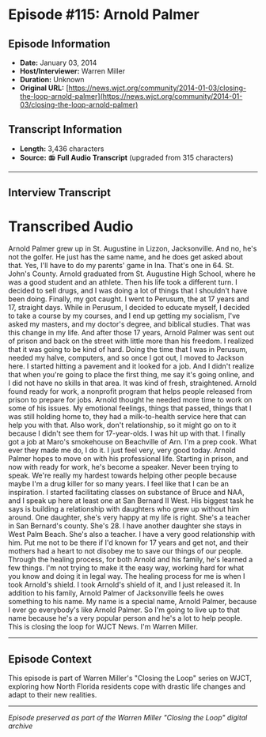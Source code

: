 # Episode #115: Arnold Palmer



## Episode Information

- **Date:** January 03, 2014
- **Host/Interviewer:** Warren Miller
- **Duration:** Unknown
- **Original URL:** [https://news.wjct.org/community/2014-01-03/closing-the-loop-arnold-palmer](https://news.wjct.org/community/2014-01-03/closing-the-loop-arnold-palmer)

## Transcript Information

- **Length:** 3,436 characters
- **Source:** 📻 **Full Audio Transcript** (upgraded from 315 characters)

---

## Interview Transcript

# Transcribed Audio
Arnold Palmer grew up in St. Augustine in Lizzon, Jacksonville. And no, he's not the golfer. He just has the same name, and he does get asked about that. Yes, I'll have to do my parents' game in Ina. That's one in 64. St. John's County. Arnold graduated from St. Augustine High School, where he was a good student and an athlete. Then his life took a different turn. I decided to sell drugs, and I was doing a lot of things that I shouldn't have been doing. Finally, my got caught. I went to Perusum, the at 17 years and 17, straight days. While in Perusum, I decided to educate myself, I decided to take a course by my courses, and I end up getting my socialism, I've asked my masters, and my doctor's degree, and biblical studies. That was this change in my life. And after those 17 years, Arnold Palmer was sent out of prison and back on the street with little more than his freedom. I realized that it was going to be kind of hard. Doing the time that I was in Perusum, needed my halve, computers, and so once I got out, I moved to Jackson here. I started hitting a pavement and it looked for a job. And I didn't realize that when you're going to place the first thing, me say it's going online, and I did not have no skills in that area. It was kind of fresh, straightened. Arnold found ready for work, a nonprofit program that helps people released from prison to prepare for jobs. Arnold thought he needed more time to work on some of his issues. My emotional feelings, things that passed, things that I was still holding home to, they had a milk-to-health service here that can help you with that. Also work, don't relationship, so it might go on to it because I didn't see them for 17-year-olds. I was hit up with that. I finally got a job at Maro's smokehouse on Beachville of Arn. I'm a prep cook. What ever they made me do, I do it. I just feel very, very good today. Arnold Palmer hopes to move on with his professional life. Starting in prison, and now with ready for work, he's become a speaker. Never been trying to speak. We're really my hardest towards helping other people because maybe I'm a drug killer for so many years. I feel like that I can be an inspiration. I started facilitating classes on substance of Bruce and NAA, and I speak up here at least one at San Bernard II West. His biggest task he says is building a relationship with daughters who grew up without him around. One daughter, she's very happy at my life is right. She's a teacher in San Bernard's county. She's 28. I have another daughter she stays in West Palm Beach. She's also a teacher. I have a very good relationship with him. Put me not to be there if I'd known for 17 years and get not, and their mothers had a heart to not disobey me to save our things of our people. Through the healing process, for both Arnold and his family, he's learned a few things. I'm not trying to make it the easy way, working hard for what you know and doing it in legal way. The healing process for me is when I took Arnold's shield. I took Arnold's shield of it, and I just released it. In addition to his family, Arnold Palmer of Jacksonville feels he owes something to his name. My name is a special name, Arnold Palmer, because I ever go everybody's like Arnold Palmer. So I'm going to live up to that name because he's a very popular person and he's a lot to help people. This is closing the loop for WJCT News. I'm Warren Miller.

---

## Episode Context

This episode is part of Warren Miller's "Closing the Loop" series on WJCT, exploring how North Florida residents cope with drastic life changes and adapt to their new realities.



---

*Episode preserved as part of the Warren Miller "Closing the Loop" digital archive*

